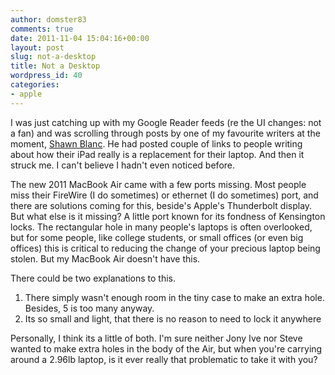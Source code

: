 ```yaml
---
author: domster83
comments: true
date: 2011-11-04 15:04:16+00:00
layout: post
slug: not-a-desktop
title: Not a Desktop
wordpress_id: 40
categories:
- apple
---
```


I was just catching up with my Google Reader feeds (re the UI changes: not a fan) and was scrolling through posts by one of my favourite writers at the moment, [Shawn Blanc](http://shawnblanc.net). He had posted couple of links to people writing about how their iPad really is a replacement for their laptop. And then it struck me. I can't believe I hadn't even noticed before.




The new 2011 MacBook Air came with a few ports missing. Most people miss their FireWire (I do sometimes) or ethernet (I do sometimes) port, and there are solutions coming for this, beside's Apple's Thunderbolt display. But what else is it missing? A little port known for its fondness of Kensington locks. The rectangular hole in many people's laptops is often overlooked, but for some people, like college students, or small offices (or even big offices) this is critical to reducing the change of your precious laptop being stolen. But my MacBook Air doesn't have this.




There could be two explanations to this.




1. There simply wasn't enough room in the tiny case to make an extra hole. Besides, 5 is too many anyway.
2. Its so small and light, that there is no reason to need to lock it anywhere


Personally, I think its a little of both. I'm sure neither Jony Ive nor Steve wanted to make extra holes in the body of the Air, but when you're carrying around a 2.96lb laptop, is it ever really that problematic to take it with you?
